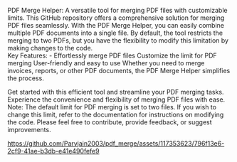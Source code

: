 PDF Merge Helper: A versatile tool for merging PDF files with customizable limits.  This GitHub repository offers a comprehensive solution for merging PDF files seamlessly. With the PDF Merge Helper, you can easily combine multiple PDF documents into a single file. By default, the tool restricts the merging to two PDFs, but you have the flexibility to modify this limitation by making changes to the code.  
Key Features: - 
     Effortlessly merge PDF files 
     Customize the limit for PDF merging 
     User-friendly and easy to use  Whether you need to merge invoices, reports, or other PDF documents, the PDF Merge Helper simplifies the process.
     
Get started with this efficient tool and streamline your PDF merging tasks. Experience the convenience and flexibility of merging PDF files with ease.  Note: The default limit for PDF merging is set to two files. If you wish to change this limit, refer to the documentation for instructions on modifying the code.  Please feel free to contribute, provide feedback, or suggest improvements.

https://github.com/Parvjain2003/pdf_merge/assets/117353623/796f13e6-2cf9-41ae-b3db-e41e490fefe9


